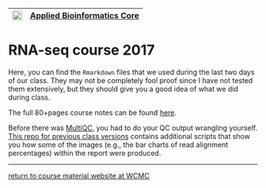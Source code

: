 | <img src="https://raw.githubusercontent.com/abcdbug/dbug/master/WCM_logo.png" alt="WCM" style="height: 20px;"/> | [Applied Bioinformatics Core](https://abc.med.cornell.edu) |
|---------------|---------------|

# RNA-seq course 2017

Here, you can find the `Rmarkdown` files that we used during the last two days of our class.
They may not be completely fool proof since I have not tested them extensively, but they should give you a good idea of what we did during class.

The full 80+pages course notes can be found [here](http://chagall.med.cornell.edu/RNASEQcourse/Intro2RNAseq.pdf).

Before there was [MultiQC](http://multiqc.info/), you had to do your QC output wrangling yourself. [This repo for previous class versions](https://github.com/friedue/course_RNA-seq2015) contains additional scripts that show you how some of the images (e.g., the bar charts of read alignment percentages) within the report were produced.

-----------------------------------------
[return to course material website at WCMC](http://chagall.med.cornell.edu/RNASEQcourse/)
